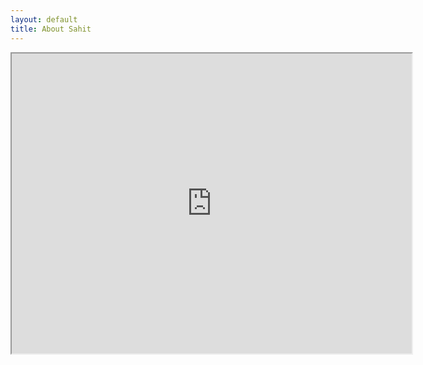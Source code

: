 ```yaml
---
layout: default
title: About Sahit
---
```

<iframe src="https://drive.google.com/file/d/0B1xYOzcOH4RNOHA2RkVVcUxVUzA/preview" width="640" height="480"></iframe>
